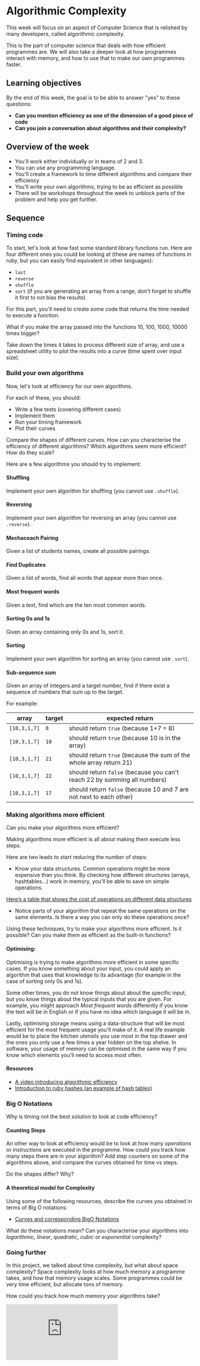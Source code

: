 # Algorithmic Complexity

This week will focus on an aspect of Computer Science that is relished by many developers, called algorithmic complexity.

This is the part of computer science that deals with how efficient programmes are. We will also take a deeper look at how programmes interact with memory, and how to use that to make our own programmes faster.

## Learning objectives

By the end of this week, the goal is to be able to answer "yes" to these questions:

* **Can you mention efficiency as one of the dimension of a good piece of code**
* **Can you join a conversation about algorithms and their complexity?**

## Overview of the week

* You'll work either individually or in teams of 2 and 3.
* You can use any programming language.
* You'll create a framework to time different algorithms and compare their efficiency
* You'll write your own algorithms, trying to be as efficient as possible
* There will be workshops throughout the week to unblock parts of the problem and help you get further.

## Sequence

### Timing code

To start, let's look at how fast some standard library functions run. Here are four different ones you could be looking at (these are names of functions in ruby, but you can easily find equivalent in other languages):
* `last`
* `reverse`
* `shuffle`
* `sort` (if you are generating an array from a range, don't forget to shuffle it first to not bias the results)

For this part, you'll need to create some code that returns the time needed to execute a function.

What if you make the array passed into the functions 10, 100, 1000, 10000 times bigger?

Take down the times it takes to process different size of array, and use a spreadsheet utility to plot the results into a curve (time spent over input size).

### Build your own algorithms

Now, let's look at efficiency for our own algorithms.

For each of these, you should:
* Write a few tests (covering different cases)
* Implement them
* Run your timing framework
* Plot their curves

Compare the shapes of different curves. How can you characterise the efficiency of different algorithms?
Which algorithms seem more efficient? How do they scale?

Here are a few algorithms you should try to implement:

#### Shuffling
Implement your own algorithm for shuffling (you cannot use `.shuffle`).

#### Reversing
Implement your own algorithm for reversing an array (you cannot use `.reverse`).

#### Mechacoach Pairing
Given a list of students names, create all possible pairings.

#### Find Duplicates
Given a list of words, find all words that appear more than once.

#### Most frequent words
Given a text, find which are the ten most common words.

#### Sorting 0s and 1s
Given an array containing only 0s and 1s, sort it.

#### Sorting
Implement your own algorithm for sorting an array (you cannot use `.sort`).

#### Sub-sequence sum
Given an array of integers and a target number, find if there exist a sequence of numbers that sum up to the target.

For example:

| array | target | expected return |
|-------|--------|--------------|
|`[10,3,1,7]`|`8`| should return `true` (because 1+7 = 8) |
|`[10,3,1,7]`|`10`| should return `true` (because 10 is in the array) |
|`[10,3,1,7]`|`21`| should return `true` (because the sum of the whole array return 21) |
|`[10,3,1,7]`|`22`| should return `false` (because you can't reach 22 by summing all numbers) |
|`[10,3,1,7]`|`17`| should return `false` (because 10 and 7 are not next to each other) |

### Making algorithms more efficient

Can you make your algorithms more efficient?

Making algorithms more efficient is all about making them execute less steps.

Here are two leads to start reducing the number of steps:

* Know your data structures. Common operations might be more expensive than you think. By checking how different structures (arrays, hashtables…)  work in memory, you’ll be able to save on simple operations.

[Here’s a table that shows the cost of operations on different data structures](https://en.wikipedia.org/wiki/Dynamic_array#Performance)


* Notice parts of your algorithm that repeat the same operations on the same elements. Is there a way you can only do these operations once?


Using these techniques, try to make your algorithms more efficient. Is it possible?
Can you make them as efficient as the built-in functions?

#### Optimising:

Optimising is trying to make algorithms more efficient in some specific cases. If you know something about your input, you could apply an algorithm that uses that knowledge to its advantage (for example in the case of sorting only 0s and 1s).

Some other times, you do not know things about about the specific input, but you know things about the typical inputs that you are given. For example, you might approach _Most frequent words_ differently if you know the text will be in English or if you have no idea which language it will be in.

Lastly, optimising storage means using a data-structure that will be most efficient for the most frequent usage you'll make of it. A real life example would be to place the kitchen utensils you use most in the top drawer and the ones you only use a few times a year hidden on the top shelve.
In software, your usage of memory can be optimised in the same way if you know which elements you'll need to access most often.

#### Resources
* [A video introducing algorithmic efficiency](https://www.youtube.com/watch?v=u2iHB2vv3iE)
* [Introduction to ruby hashes (an example of hash tables)](https://launchschool.com/blog/how-the-hash-works-in-ruby
)

### Big O Notations

Why is timing not the best solution to look at code efficiency?

#### Counting Steps
An other way to look at efficiency would be to look at how many *operations* or *instructions* are executed in the programme.
How could you track how many steps there are in your algorithm?
Add step counters on some of the algorithms above, and compare the curves obtained for time vs steps.

Do the shapes differ? Why?

#### A theoretical model for Complexity
Using some of the following resources, describe the curves you obtained in terms of Big O notations:

* [Curves and corresponding BigO Notations](http://science.slc.edu/~jmarshall/courses/2002/spring/cs50/BigO/)

What do these notations mean?
Can you characterise your algorithms into *logarithmic*, *linear*, *quadratic*, *cubic* or *exponential* complexity?

### Going further

In this project, we talked about time complexity, but what about space complexity? Space complexity looks at how much memory a programme takes, and how that memory usage scales.
Some programmes could be very time efficient, but allocate tons of memory.

How could you track how much memory your algorithms take?

![Tracking pixel](https://githubanalytics.herokuapp.com/course/algorithmic_complexity/README.md)
